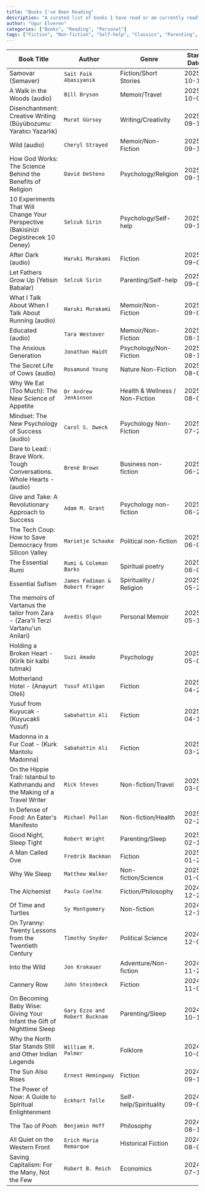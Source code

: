 ```yaml
---
title: "Books I've Been Reading"
description: "A curated list of books I have read or am currently reading, along with details like genres, authors, and reading timelines."
author: "Ugur Elveren"
categories: ["Books", "Reading", "Personal"]
tags: ["Fiction", "Non-fiction", "Self-help", "Classics", "Parenting", "Sleep"]
---
```


| Book Title                                            | Author                     | Genre                   | Start Date  | End Date   |
|-------------------------------------------------------|----------------------------|-------------------------|-------------|------------|
| Samovar (Semaver)                                     | `Sait Faik Abasıyanık`     | Fiction/Short Stories   | 2025-10-13  | In-Progress |
| A Walk in the Woods (audio)                          | `Bill Bryson`              | Memoir/Travel           | 2025-10-09  | In-Progress |
| Disenchantment: Creative Writing (Büyübozumu: Yaratıcı Yazarlık) | `Murat Gürsoy`    | Writing/Creativity      | 2025-09-19  | 2025-10-12 |
| Wild (audio)                                          | `Cheryl Strayed`           | Memoir/Non-Fiction      | 2025-09-18  | 2025-10-09 |
| How God Works: The Science Behind the Benefits of Religion | `David DeSteno`      | Psychology/Religion     | 2025-09-17  | 2025-09-19 |
| 10 Experiments That Will Change Your Perspective (Bakisinizi Degistirecek 10 Deney) | `Selcuk Sirin` | Psychology/Self-help | 2025-09-13 | 2025-09-16 |
| After Dark (audio)                                   | `Haruki Murakami`          | Fiction                 | 2025-09-06  | 2025-09-16 |
| Let Fathers Grow Up (Yetisin Babalar)               | `Selcuk Sirin`             | Parenting/Self-help     | 2025-09-02  | 2025-09-12 |
| What I Talk About When I Talk About Running (audio) | `Haruki Murakami`          | Memoir/Non-Fiction      | 2025-09-03  | 2025-09-04 |
| Educated (audio)                                     | `Tara Westover`            | Memoir/Non-Fiction      | 2025-08-13  | 2025-09-03 |
| The Anxious Generation                               | `Jonathan Haidt`           | Psychology/Non-Fiction  | 2025-08-11  | 2025-09-01 |
| The Secret Life of Cows  (audio)                      | `Rosamund Young`           |  Nature  Non-Fiction    | 2025-08-07  |2025-08-13 |
| Why We Eat (Too Much): The New Science of Appetite    | `Dr Andrew Jenkinson `     |  Health & Wellness / Non-Fiction | 2025-08-02  |2025-08-11 |
| Mindset: The New Psychology of Success (audio)        | `Carol S. Dweck`           |  Psychology Non-Fiction | 2025-07-21  |2025-08-07 |
| Dare to Lead: : Brave Work. Tough Conversations. Whole Hearts - (audio)| `Brené Brown` | Business non-fiction   | 2025-06-25  | 2025-07-21 |
| Give and Take: A Revolutionary Approach to Success    | `Adam M. Grant`            |  Psychology non-fiction | 2025-06-20  | 2025-07-21 |
| The Tech Coup: How to Save Democracy from Silicon Valley| `Marietje Schaake`       |  Political non-fiction  | 2025-06-09  | 2025-06-20 |
| The Essential Rumi                                    | `Rumi & Coleman Barks`     |  Spiritual poetry       | 2025-06-03  | 2025-06-09 |
| Essential Sufism                                      | `James Fadiman & Robert Frager`|  Spirituality / Religion| 2025-05-24 | 2025-06-02 |
| The memoirs of Vartanus the tailor from Zara - (Zara'li Terzi Vartanu'un Anilari) | `Avedis Olgun`|  Personal Memoir| 2025-05-15 | 2025-05-23 |
| Holding a Broken Heart - (Kirik bir kalbi tutmak)     | `Suzi Amado`               | Psychology              | 2025-05-04  | 2025-05-12 |
| Motherland Hotel - (Anayurt Oteli)                    | `Yusuf Atilgan`            | Fiction                 | 2025-04-27  | 2025-05-04 |
| Yusuf from Kuyucak - (Kuyucakli Yusuf)                | `Sabahattin Ali`           | Fiction                 | 2025-04-19  | 2025-04-27 |
| Madonna in a Fur Coat - (Kurk Mantolu Madonna)        | `Sabahattin Ali`           | Fiction                 | 2025-03-29  | 2025-04-10 |
| On the Hippie Trail: Istanbul to Kathmandu and the Making of a Travel Writer | `Rick Steves` | Non-fiction/Travel | 2025-03-03| 2025-03-15|
| In Defense of Food: An Eater's Manifesto	            | `Michael Pollan`           | Non-fiction/Health      | 2025-02-20  | 2025-02-28 |
| Good Night, Sleep Tight	                            | `Robert Wright`            | Parenting/Sleep         | 2025-02-10  | 2025-03-10|
| A Man Called Ove                                      | `Fredrik Backman`          | Fiction                 | 2025-01-20  | 2025-01-27 |
| Why We Sleep                                          | `Matthew Walker`           | Non-fiction/Science     | 2025-01-02  | 2025-01-18 |
| The Alchemist                                         | `Paulo Coelho`             | Fiction/Philosophy      | 2024-12-28  | 2025-01-01 |
| Of Time and Turtles                                   | `Sy Montgomery`            | Non-fiction             | 2024-12-13  | 2024-12-27 |
| On Tyranny: Twenty Lessons from the Twentieth Century | `Timothy Snyder`           | Political Science       | 2024-12-03  | 2024-12-06 |
| Into the Wild                                         | `Jon Krakauer`             | Adventure/Non-fiction   | 2024-11-20  | 2024-12-04 |
| Cannery Row                                           | `John Steinbeck`           | Fiction                 | 2024-11-01  | 2024-11-14 |
| On Becoming Baby Wise: Giving Your Infant the Gift of Nighttime Sleep | `Gary Ezzo and Robert Bucknam` | Parenting/Sleep   | 2024-10-15 | 2024-10-31 |
| Why the North Star Stands Still and Other Indian Legends | `William R. Palmer`     | Folklore                | 2024-10-01  | 2024-10-14 |
| The Sun Also Rises                                    | `Ernest Hemingway`         | Fiction                 | 2024-09-15  | 2024-09-30 |
| The Power of Now: A Guide to Spiritual Enlightenment  | `Eckhart Tolle`            | Self-help/Spirituality  | 2024-09-01  | 2024-09-14 |
| The Tao of Pooh                                       | `Benjamin Hoff`            | Philosophy              | 2024-08-15  | 2024-08-31 |
| All Quiet on the Western Front                        | `Erich Maria Remarque`     | Historical Fiction      | 2024-08-01  | 2024-08-14 |
| Saving Capitalism: For the Many, Not the Few          | `Robert B. Reich`          | Economics               | 2024-07-15  | 2024-07-31 |